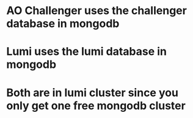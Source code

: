 # AO Challenger uses the challenger database in mongodb 
# Lumi uses the lumi database in mongodb

# Both are in lumi cluster since you only get one free mongodb cluster
